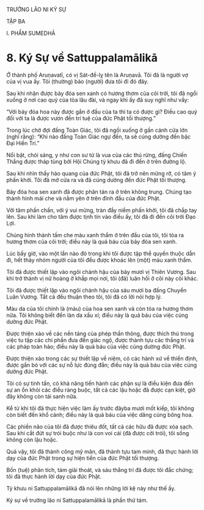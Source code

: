 TRƯỞNG LÃO NI KÝ SỰ

TẬP BA

I. PHẨM SUMEDHĀ

# 8. Ký Sự về Sattuppalamālikā

Ở thành phố Aruṇavatī, có vị Sát-đế-lỵ tên là Aruṇavā. Tôi đã là người vợ của vị vua ấy. Tôi (thường) bảo (người) đưa tôi đi đó đây.

Sau khi nhận được bảy đóa sen xanh có hương thơm của cõi trời, tôi đã ngồi xuống ở nơi cao quý của tòa lâu đài, và ngay khi ấy đã suy nghĩ như vầy:

“Với bảy đóa hoa này được gắn ở đầu của ta thì ta có được gì? Điều cao quý đối với ta là được vươn đến trí tuệ của đức Phật tối thượng.”

Trong lúc chờ đợi đấng Toàn Giác, tôi đã ngồi xuống ở gần cánh cửa lớn (nghĩ rằng): “Khi nào đấng Toàn Giác ngự đến, ta sẽ cúng dường đến bậc Đại Hiền Trí.”

Nổi bật, chói sáng, y như con sư tử là vua của các thú rừng, đấng Chiến Thắng được tháp tùng bởi Hội Chúng tỳ khưu đã đi đến ở trên đường lộ.

Sau khi nhìn thấy hào quang của đức Phật, tôi đã trở nên mừng rỡ, có tâm ý phấn khởi. Tôi đã mở cửa ra và đã cúng dường đến đức Phật tối thượng.

Bảy đóa hoa sen xanh đã được phân tán ra ở trên không trung. Chúng tạo thành hình mái che và nằm yên ở trên đỉnh đầu của đức Phật.

Với tâm phấn chấn, với ý vui mừng, tràn đầy niềm phấn khởi, tôi đã chắp tay lên. Sau khi làm cho tâm được tịnh tín vào điều ấy, tôi đã đi đến cõi trời Đạo Lợi.

Chúng hình thành tấm che màu xanh thẩm ở trên đầu của tôi, tôi tỏa ra hương thơm của cõi trời; điều này là quả báu của bảy đóa sen xanh.

Lúc bấy giờ, vào một lần nào đó trong khi tôi được tập thể quyến thuộc dẫn đi, hết thảy nhóm người của tôi đều được khoác lên (một) màu xanh thẩm.

Tôi đã được thiết lập vào ngôi chánh hậu của bảy mươi vị Thiên Vương. Sau khi trở thành vị nữ hoàng ở khắp mọi nơi, tôi (đã) luân hồi ở cõi này cõi khác.

Tôi đã được thiết lập vào ngôi chánh hậu của sáu mươi ba đấng Chuyển Luân Vương. Tất cả đều thuận theo tôi, tôi đã có lời nói hợp lý.

Màu da của tôi chính là (màu) của hoa sen xanh và còn tỏa ra hương thơm nữa. Tôi không biết đến làn da xấu xí; điều này là quả báu của việc cúng dường đức Phật.

Được thiện xảo về các nền tảng của phép thần thông, được thích thú trong việc tu tập các chi phần đưa đến giác ngộ, được thành tựu các thắng trí và các pháp toàn hảo; điều này là quả báu của việc cúng dường đức Phật.

Được thiện xảo trong các sự thiết lập về niệm, có các hành xứ về thiền định, được gắn bó với các sự nỗ lực đúng đắn; điều này là quả báu của việc cúng dường đức Phật.

Tôi có sự tinh tấn, có khả năng tiến hành các phận sự là điều kiện đưa đến sự an ổn khỏi các điều ràng buộc, tất cả các lậu hoặc đã được cạn kiệt, giờ đây không còn tái sanh nữa.

Kể từ khi tôi đã thực hiện việc làm ấy trước đâyba mươi mốt kiếp, tôi không còn biết đến khổ cảnh; điều này là quả báu của việc dâng cúng bông hoa.

Các phiền não của tôi đã được thiêu đốt, tất cả các hữu đã được xóa sạch. Sau khi cắt đứt sự trói buộc như là con voi cái (đã được cởi trói), tôi sống không còn lậu hoặc.

Quả vậy, tôi đã thành công mỹ mãn, đã thành tựu tam minh, đã thực hành lời dạy của đức Phật trong sự hiện tiền của đức Phật tối thượng.

Bốn (tuệ) phân tích, tám giải thoát, và sáu thắng trí đã được tôi đắc chứng; tôi đã thực hành lời dạy của đức Phật.

Tỳ khưu ni Sattuppalamālikā đã nói lên những lời kệ này như thế ấy.

Ký sự về trưởng lão ni Sattuppalamālikā là phần thứ tám.
